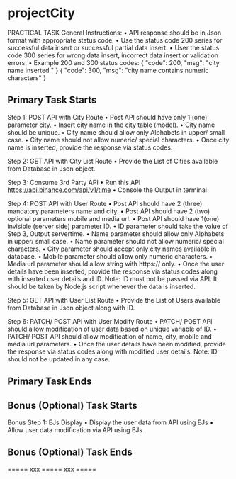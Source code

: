 # projectCity

PRACTICAL TASK
General Instructions:
• API response should be in Json format with appropriate status code.
• Use the status code 200 series for successful data insert or successful partial data insert.
• User the status code 300 series for wrong data insert, incorrect data insert or validation errors.
• Example 200 and 300 status codes:
{
 "code": 200,
 "msg": "city name inserted "
}
{
 "code": 300,
 "msg": "city name contains numeric characters"
}
## Primary Task Starts ##
Step 1: POST API with City Route
• Post API should have only 1 (one) parameter city.
• Insert city name in the city table (model).
• City name should be unique.
• City name should allow only Alphabets in upper/ small case.
• City name should not allow numeric/ special characters.
• Once city name is inserted, provide the response via status codes.

Step 2: GET API with City List Route
• Provide the List of Cities available from Database in Json object.

Step 3: Consume 3rd Party API
• Run this API https://api.binance.com/api/v1/time
• Console the Output in terminal

Step 4: POST API with User Route
• Post API should have 2 (three) mandatory parameters name and city.
• Post API should have 2 (two) optional parameters mobile and media url.
• Post API should have 1(one) invisible (server side) parameter ID.
• ID parameter should take the value of Step 3, Output servertime.
• Name parameter should allow only Alphabets in upper/ small case.
• Name parameter should not allow numeric/ special characters.
• City parameter should accept only city names available in database.
• Mobile parameter should allow only numeric characters.
• Media url parameter should allow string with https:// only.
• Once the user details have been inserted, provide the response via status codes along with
inserted user details and ID.
Note: ID must not be passed via API. It should be taken by Node.js script whenever the data is inserted.

Step 5: GET API with User List Route
• Provide the List of Users available from Database in Json object along with ID.

Step 6: PATCH/ POST API with User Modify Route
• PATCH/ POST API should allow modification of user data based on unique variable of ID.
• PATCH/ POST API should allow modification of name, city, mobile and media url parameters.
• Once the user details have been modified, provide the response via status codes along with
modified user details.
Note: ID should not be updated in any case.
## Primary Task Ends ##
## Bonus (Optional) Task Starts ##
Bonus Step 1: EJs Display
• Display the user data from API using EJs
• Allow user data modification via API using EJs
## Bonus (Optional) Task Ends ##
===== xxx ===== xxx =====
